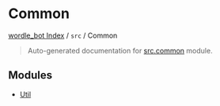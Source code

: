 # Common

[wordle_bot Index](../../README.md#wordle_bot-index) / `src` / Common

> Auto-generated documentation for [src.common](https://github.com/HyPerNT/wordle_bot/blob/main/src/common/__init__.py) module.

## Modules

- [Util](./util.md)
